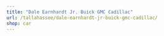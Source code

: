 ```yaml
---
title: "Dale Earnhardt Jr. Buick GMC Cadillac"
url: /tallahassee/dale-earnhardt-jr-buick-gmc-cadillac/
shop: car
---
```

